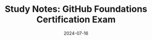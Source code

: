 ---
title: "Study Notes: GitHub Foundations Certification Exam"
date: 2024-07-16
description: "In February of this year I successfully passed the GitHub Foundations Certificate Exam. I have used GitHub for about five years and am a GitHub Star Alumni, so I felt fairly confident going into the study process. However, there were still some gaps in my knowledge and I wanted to be prepared. This post is a collection of links, resources, and my notes from the study process. Hopefully it is helpful to you for your own certification journey."
image: 
tags: [github, certifications]
externalUrl: https://dev.to/ceceliacreates/study-notes-github-foundations-certification-exam-3m2d
---